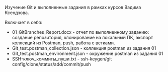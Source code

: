 Изучение Git и выполненные задания в рамках курсов Вадима Ксендзова.

Включает в себя:

* 01_GitBranches_Report.docx - отчет по выполненному заданию: создание репозитория, клонирование на локальный ПК, экспорт коллекций из Postman, push, работа с ветками.
* Git_test.postman_collection.json - коллекция postman из задания 01
* Git_test.postman_environment.json - окружение postman из задания 01
* SSH-ключ_коммиты_пуши.txt - ssh-keygen/git config/clone/status/add/commit/push
